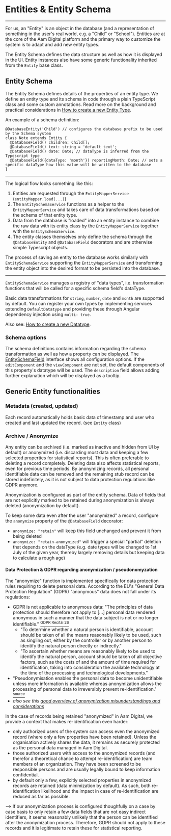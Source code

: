 # Entities & Entity Schema 
-----
For us, an "Entity" is an object in the database (and a representation of something in the user's real world, e.g. a "Child" or "School").
Entities are at the core of the Aam Digital platform and the primary way to customize the system is to adapt and add new entity types.

The Entity Schema defines the data structure as well as how it is displayed in the UI.
Entity instances also have some generic functionality inherited from the `Entity` base class.


## Entity Schema
The Entity Schema defines details of the properties of an entity type.
We define an entity type and its schema in code through a plain TypeScript class and some custom annotations.
Read more on the background and practical considerations in [How to create a new Entity Type](../how-to-guides/create-a-new-entity-type.html).

An example of a schema definition:

```
@DatabaseEntity('Child') // configures the database prefix to be used by the Schema system
class Note extends Entity {
  @DatabaseField() children: Child[];
  @DatabaseField() text: string = 'default text';
  @DatabaseField() date: Date; // dataType is inferred from the Typescript type
  @DatabaseField({dataType: 'month'}) reportingMonth: Date; // sets a specific dataType how this value will be written to the database
}
```


-----

The logical flow looks something like this:
1. Entities are requested through the `EntityMapperService` (`entityMapper.load(...)`)
2. The `EntitySchemaService` functions as a helper to the `EntityMapperService` 
and takes care of data transformations based on the schema of that entity type.
3. Data from the database is "loaded" into an entity instance to combine the raw data
with its entity class by the `EntityMapperService` together with the `EntitySchemaService`.
4. The entity classes themselves only define the schema through the `@DatabaseEntity` and `@DatabaseField` decorators
and are otherwise simple Typescript objects.

The process of saving an entity to the database works similarly with `EntitySchemaService`
supporting the `EntityMapperService` and transforming the entity object into the desired format to be persisted into the database.


-----

`EntitySchemaService` manages a registry of "data types",
i.e. transformation functions that will be called for a specific schema field's dataType.

Basic data transformations for `string`, `number`, `date` and `month` are supported by default.
You can register your own types by implementing services extending `DefaultDatatype` and
providing these through Angular dependency injection using `multi: true`.

Also see: [How to create a new Datatype](../how-to-guides/create-a-new-datatype.html).

### Schema options

The schema definitions contains information regarding the schema transformation as well as how a property can be displayed.
The [EntitySchemaField](../../interfaces/EntitySchemaField.html) interface shows all configuration options.
If the `editComponent` and the `viewComponent` are not set, the default components of this property's datatype will be used.
The `description` field allows adding further explanation which will be displayed as a tooltip.


## Generic Entity functionalities

### Metadata (created, updated)
Each record automatically holds basic data of timestamp and user who created and last updated the record.
(see `Entity` class)

### Archive / Anonymize
Any entity can be archived (i.e. marked as inactive and hidden from UI by default) or anonymized (i.e. discarding most data and keeping a few selected properties for statistical reports).
This is often preferable to deleting a record completely. Deleting data also affects statistical reports, even for previous time periods.
By anonymizing records, all personal identifiable data can be removed and the remaining stub record can be stored indefinitely, as it is not subject to data protection regulations like GDPR anymore.

Anonymization is configured as part of the entity schema.
Data of fields that are not explicitly marked to be retained during anonymization is always deleted (anonymization by default).

To keep some data even after the user "anonymized" a record, configure the `anonymize` property of the `@DatabaseField` decorator:
- `anonymize: "retain"` will keep this field unchanged and prevent it from being deleted
- `anonymize: "retain-anonymized"` will trigger a special "partial" deletion that depends on the dataType (e.g. date types will be changed to 1st July of the given year, thereby largely removing details but keeping data to calculate a rough age)

#### Data Protection & GDPR regarding anonymization / pseudonomyzation
The "anonymize" function is implemented specifically for data protection rules requiring to delete personal data.
According to the EU's "General Data Protection Regulation" (GDPR) "anonymous" data does not fall under its regulations:

- GDPR is not applicable to anonymous data: "The principles of data protection should therefore not apply to [...] personal data rendered anonymous in such a manner that the data subject is not or no longer identifiable." [<sup>GDPR Recital 26</sup>](https://gdpr-info.eu/recitals/no-26/)
  - "To determine whether a natural person is identifiable, account should be taken of all the means reasonably likely to be used, such as singling out, either by the controller or by another person to identify the natural person directly or indirectly."
  - "To ascertain whether means are reasonably likely to be used to identify the natural person, account should be taken of all objective factors, such as the costs of and the amount of time required for identification, taking into consideration the available technology at the time of the processing and technological developments."
- "Pseudonymisation enables the personal data to become unidentifiable unless more information is available whereas anonymization allows the processing of personal data to irreversibly prevent re-identification." [<sup>source</sup>](https://www.privacycompany.eu/blogpost-en/what-are-the-differences-between-anonymisation-and-pseudonymisation)
- _also see this [good overview of anonymization misunderstandings and considerations](https://edps.europa.eu/system/files/2021-04/21-04-27_aepd-edps_anonymisation_en_5.pdf)_

In the case of records being retained "anonymized" in Aam Digital, we provide a context that makes re-identification even harder:
- only authorized users of the system can access even the anonymized record (where only a few properties have been retained). Unless the organisation actively shares the data, it remains as securely protected as the personal data managed in Aam Digital.
- those authorized users with access to the anonymized records (and therefor a theoretical chance to attempt re-identification) are team members of an organization. They have been screened to be responsible persons and are usually legally bound to keep information confidential.
- by default only a few, explicitly selected properties in anonymized records are retained (data minimization by default). As such, both re-identification likelihood and the impact in case of re-identification are reduced as far as possible.

--> If our anonymization process is configured thoughfully on a case by case basis to only retain a few data fields that are not easy indirect identifiers, it seems reasonably unlikely that the person can be identified after the anonymization process. Therefore, GDPR should not apply to these records and it is legitimate to retain these for statistical reporting.
